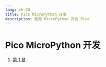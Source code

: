 ```yaml
---
lang: zh-CN
title: Pico MicroPython 开发
description: 使用 MicroPython 开发 Pico
---
```


# Pico MicroPython 开发

1. [第 1 章](./chapter01/)
